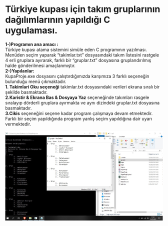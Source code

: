 # Türkiye kupası için takım gruplarının dağılımlarının yapıldığı C uygulaması. <br/>
**1-)Programın ana amacı :** <br/>
Türkiye kupası atama sistemini simüle eden C programının yazılması. Menüden seçim 
yaparak “takimlar.txt” dosyasındaki takım listesini rastgele 4 erli gruplara ayırarak, farklı
bir “gruplar.txt” dosyasına gruplandırılmış halde gönderilmesi amaçlanmıştır. <br/>
**2-)Yapılanlar:** <br/>
  KupaProje.exe dosyasını çalıştırdığımızda karşımıza 3 farklı seçeneğin bulunduğu menü
  çıkmaktadır. <br/>
  **1. Takimlari Oku seçeneği** takimlar.txt dosyasındaki verileri ekrana sıralı bir şekilde basmaktadır.  <br/>
  **2.Karistir & Ekrana Bas & Dosyaya Yaz** seçeneğinde takımları rasgele sıralayıp dörderli
  gruplara ayırmakta ve aynı dizindeki gruplar.txt dosyasına basmaktadır.   <br/>
  **3.Cikis** seçeneğini seçene kadar program çalışmaya devam etmektedir. Farklı bir seçim
  yapıldığında program yanlış seçim yapıldığına dair uyarı vermektedir. 

![screenshot](https://github.com/omerkucuker/CreateTourney/blob/master/CreateTourney/sshoot1.PNG)


